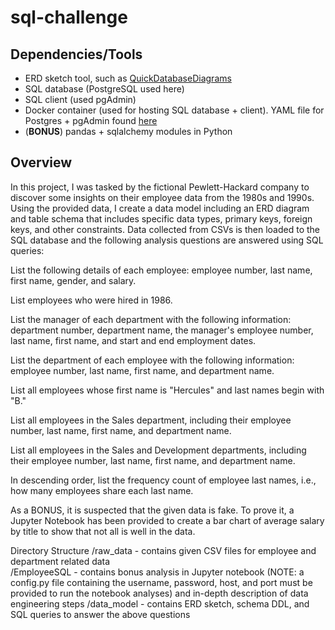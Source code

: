 # sql-challenge

## Dependencies/Tools
* ERD sketch tool, such as [QuickDatabaseDiagrams](http://www.quickdatabasediagrams.com/)
* SQL database (PostgreSQL used here)
* SQL client (used pgAdmin)
* Docker container (used for hosting SQL database + client). YAML file for Postgres + pgAdmin found [here](https://github.com/khezen/compose-postgres)
* (**BONUS**) pandas + sqlalchemy modules in Python

## Overview
In this project, I was tasked by the fictional Pewlett-Hackard company to discover some insights on their employee data from the 1980s and 1990s. Using the provided data, I create a data model including an ERD diagram and table schema that includes specific data types, primary keys, foreign keys, and other constraints. Data collected from CSVs is then loaded to the SQL database and the following analysis questions are answered using SQL queries:

List the following details of each employee: employee number, last name, first name, gender, and salary.

List employees who were hired in 1986.

List the manager of each department with the following information: department number, department name, the manager's employee number, last name, first name, and start and end employment dates.

List the department of each employee with the following information: employee number, last name, first name, and department name.

List all employees whose first name is "Hercules" and last names begin with "B."

List all employees in the Sales department, including their employee number, last name, first name, and department name.

List all employees in the Sales and Development departments, including their employee number, last name, first name, and department name.

In descending order, list the frequency count of employee last names, i.e., how many employees share each last name.

As a BONUS, it is suspected that the given data is fake. To prove it, a Jupyter Notebook has been provided to create a bar chart of average salary by title to show that not all is well in the data.

Directory Structure
/raw_data - contains given CSV files for employee and department related data  
/EmployeeSQL - contains bonus analysis in Jupyter notebook (NOTE: a config.py file containing the username, password, host, and port must be provided to run the notebook analyses) and in-depth description of data engineering steps
/data_model - contains ERD sketch, schema DDL, and SQL queries to answer the above questions           

